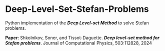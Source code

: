 # Deep-Level-Set-Stefan-Problems
Python implementation of the ___Deep Level-set Method___ to solve Stefan problems.

__Paper__: Shkolnikov, Soner, and Tissot-Daguette. ___Deep level-set method for Stefan problems___. Journal of Computational Physics, 503:112828, 2024
